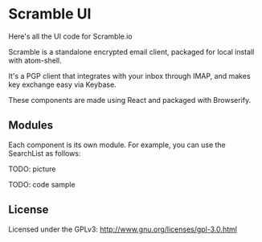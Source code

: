 Scramble UI
===

Here's all the UI code for Scramble.io

Scramble is a standalone encrypted email client, packaged for local install with atom-shell.

It's a PGP client that integrates with your inbox through IMAP, and makes key exchange easy via Keybase.

These components are made using React and packaged with Browserify. 


## Modules

Each component is its own module. For example, you can use the SearchList as follows:

TODO: picture

TODO: code sample


## License

Licensed under the GPLv3: http://www.gnu.org/licenses/gpl-3.0.html

